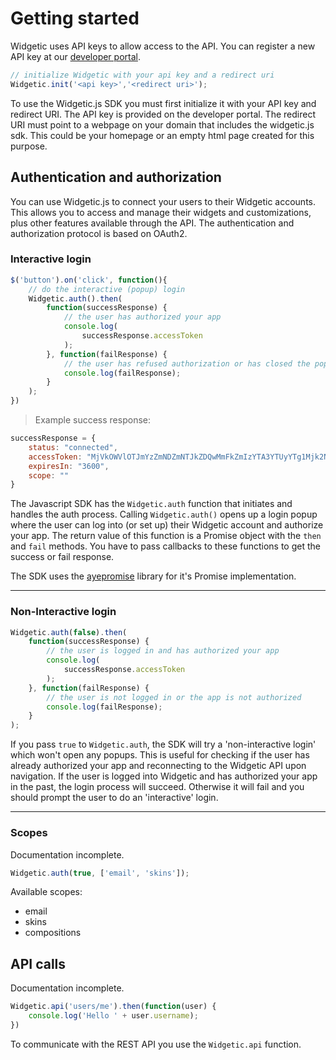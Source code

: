 # Getting started

Widgetic uses API keys to allow access to the API. You can register a new API key at our [developer portal](https://widgetic.com/developers). 

```js
// initialize Widgetic with your api key and a redirect uri
Widgetic.init('<api key>','<redirect uri>');
```

<p class="code-annotation javascript">
To use the Widgetic.js SDK you must first initialize it with your API key and redirect URI. The API key is provided on the developer portal. The redirect URI must point to a webpage on your domain that includes the widgetic.js sdk. This could be your homepage or an empty html page created for this purpose.
</p>

## Authentication and authorization

You can use Widgetic.js to connect your users to their Widgetic accounts. This allows you to access and manage their widgets and customizations, plus other features available through the API. The authentication and authorization protocol is based on OAuth2.

### Interactive login 

```js
$('button').on('click', function(){
    // do the interactive (popup) login
    Widgetic.auth().then(
        function(successResponse) {
            // the user has authorized your app
            console.log(
                successResponse.accessToken
            );
        }, function(failResponse) {
            // the user has refused authorization or has closed the popup window
            console.log(failResponse); 
        }
    );
}) 
```

> <p class="code-annotation javascript">Example success response:</p>

```js
successResponse = {
    status: "connected",
    accessToken: "MjVkOWVlOTJmYzZmNDZmNTJkZDQwMmFkZmIzYTA3YTUyYTg1Mjk2NWU3MWZiNzBjMzFiYmI3M2Y2YTEwMmVjYQ",
    expiresIn: "3600",
    scope: ""
}
```

The Javascript SDK has the `Widgetic.auth` function that initiates and handles the auth process. Calling `Widgetic.auth()` opens up a login popup where the user can log into (or set up) their Widgetic account and authorize your app. The return value of this function is a Promise object with the `then` and `fail` methods. You have to pass callbacks to these functions to get the success or fail response. 

<aside class="notice">The SDK uses the <a href="https://github.com/cburgmer/ayepromise">ayepromise</a> library for it's Promise implementation.</aside>

---

### Non-Interactive login

```js
Widgetic.auth(false).then(
    function(successResponse) {
        // the user is logged in and has authorized your app
        console.log(
            successResponse.accessToken
        );
    }, function(failResponse) {
        // the user is not logged in or the app is not authorized
        console.log(failResponse); 
    }
);
```

If you pass `true` to `Widgetic.auth`, the SDK will try a 'non-interactive login' which won't open any popups. This is useful for checking if the user has already authorized your app and reconnecting to the Widgetic API upon navigation. If the user is logged into Widgetic and has authorized your app in the past, the login process will succeed. Otherwise it will fail and you should prompt the user to do an 'interactive' login.

---

### Scopes

<aside class="warning">Documentation incomplete.</aside>

```js
Widgetic.auth(true, ['email', 'skins']);
```

Available scopes:

* email
* skins
* compositions

## API calls

<aside class="warning">Documentation incomplete.</aside>

```js
Widgetic.api('users/me').then(function(user) {
    console.log('Hello ' + user.username);
})
```

To communicate with the REST API you use the `Widgetic.api` function.
